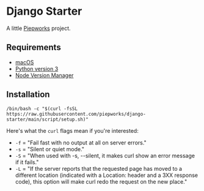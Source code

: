 # Django Starter

A little [Piepworks](https://piep.works) project.

## Requirements

- [macOS](https://www.apple.com/macos/)
- [Python version 3](https://www.python.org/downloads/)
- [Node Version Manager](https://github.com/nvm-sh/nvm)

## Installation

```shell
/bin/bash -c "$(curl -fsSL https://raw.githubusercontent.com/piepworks/django-starter/main/script/setup.sh)"
```

Here's what the `curl` flags mean if you're interested:

- `-f` = "Fail fast with no output at all on server errors."
- `-s` = "Silent or quiet mode."
- `-S` = "When used with -s, --silent, it makes curl show an error message if it fails."
- `-L` = "If the server reports that the requested page has moved to a different location (indicated
  with a Location: header and a 3XX response code), this option will make curl redo the request on
  the new place."
